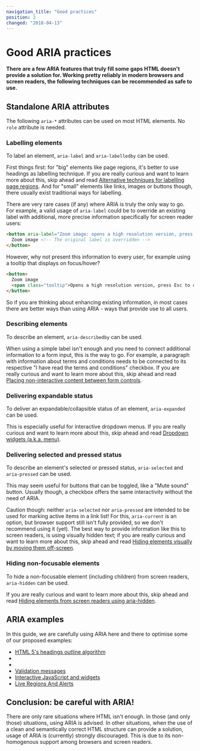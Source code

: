 ```yaml
---
navigation_title: "Good practices"
position: 2
changed: "2018-04-13"
---
```


# Good ARIA practices

**There are a few ARIA features that truly fill some gaps HTML doesn't provide a solution for. Working pretty reliably in modern browsers and screen readers, the following techniques can be recommended as safe to use.**

## Standalone ARIA attributes

The following `aria-*` attributes can be used on most HTML elements. No `role` attribute is needed.

### Labelling elements

To label an element, `aria-label` and `aria-labelledby` can be used.

First things first: for "big" elements like page regions, it's better to use headings as labelling technique. If you are really curious and want to learn more about this, skip ahead and read [Alternative techniques for labelling page regions](/examples/headings/alternative-techniques). And for "small" elements like links, images or buttons though, there usually exist traditional ways for labelling.

There are very rare cases (if any) where ARIA is truly the only way to go. For example, a valid usage of `aria-label` could be to override an existing label with additional, more precise information specifically for screen reader users:

```html
<button aria-label="Zoom image: opens a high resolution version, press Esc to close">
  Zoom image <!-- The original label is overridden -->
</button>
```

However, why not present this information to every user, for example using a tooltip that displays on focus/hover?

```html
<button>
  Zoom image
  <span class="tooltip">Opens a high resolution version, press Esc to close</span>
</button>
```

So if you are thinking about enhancing existing information, in most cases there are better ways than using ARIA - ways that provide use to all users.

### Describing elements

To describe an element, `aria-describedby` can be used.

When using a simple label isn't enough and you need to connect additional information to a form input, this is the way to go. For example, a paragraph with information about terms and conditions needs to be connected to its respective "I have read the terms and conditions" checkbox. If you are really curious and want to learn more about this, skip ahead and read [Placing non-interactive content between form controls](/examples/forms/non-interactive-content).

### Delivering expandable status

To deliver an expandable/collapsible status of an element, `aria-expanded` can be used.

This is especially useful for interactive dropdown menus. If you are really curious and want to learn more about this, skip ahead and read [Dropdown widgets (a.k.a. menu)](/examples/widgets/dropdown-widgets-a-k-a-menu-).

### Delivering selected and pressed status

To describe an element's selected or pressed status, `aria-selected` and `aria-pressed` can be used.

This may seem useful for buttons that can be toggled, like a "Mute sound" button. Usually though, a checkbox offers the same interactivity without the need of ARIA.

Caution though: neither `aria-selected` nor `aria-pressed` are intended to be used for marking active items in a link list! For this, `aria-current` is an option, but browser support still isn't fully provided, so we don't recommend using it (yet). The best way to provide information like this to screen readers, is using visually hidden text; if you are really curious and want to learn more about this, skip ahead and read [Hiding elements visually by moving them off-screen](/examples/hiding-elements/visually).

### Hiding non-focusable elements

To hide a non-focusable element (including children) from screen readers, `aria-hidden` can be used.

If you are really curious and want to learn more about this, skip ahead and read [Hiding elements from screen readers using aria-hidden](/examples/hiding-elements/from-screen-readers).

## ARIA examples

In this guide, we are carefully using ARIA here and there to optimise some of our proposed examples:

- [HTML 5's headings outline algorithm](/examples/headings/html-5-outline)
- [](@page-81)
- [](@page-106)
- [Validation messages](/examples/forms/validation-messages)
- [Interactive JavaScript and widgets](/examples/widgets)
- [Live Regions And Alerts](/examples/live-regions-and-alerts)

## Conclusion: be careful with ARIA!

There are only rare situations where HTML isn't enough. In those (and only those) situations, using ARIA is advised. In other situations, when the use of a clean and semantically correct HTML structure can provide a solution, usage of ARIA is (currently) strongly discouraged. This is due to its non-homogenous support among browsers and screen readers.